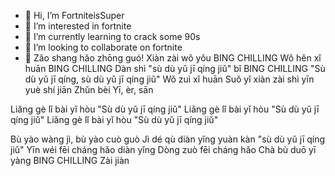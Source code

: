 - 🗿 Hi, I’m FortniteisSuper
- 🗿 I’m interested in fortnite
- 🗿 I’m currently learning to crack some 90s
- 🗿 I’m looking to collaborate on fortnite
- 🗿 Zǎo shang hǎo zhōng guó!
Xiàn zài wǒ yǒu BING CHILLING
Wǒ hěn xǐ huān BING CHILLING
Dàn shì "sù dù yǔ jī qíng jiǔ" bǐ BING CHILLING
"Sù dù yǔ jī qíng, sù dù yǔ jī qíng jiǔ"
Wǒ zuì xǐ huān
Suǒ yǐ xiàn zài shì yīn yuè shí jiān
Zhǔn bèi
Yī, èr, sān

Liǎng gè lǐ bài yǐ hòu
"Sù dù yǔ jī qíng jiǔ"
Liǎng gè lǐ bài yǐ hòu
"Sù dù yǔ jī qíng jiǔ"
Liǎng gè lǐ bài yǐ hòu
"Sù dù yǔ jī qíng jiǔ"

Bù yào wàng jì, bù yào cuò guò
Jì dé qù diàn yǐng yuàn kàn "sù dù yǔ jī qíng jiǔ"
Yīn wéi fēi cháng hǎo diàn yǐng
Dòng zuò fēi cháng hǎo
Chà bù duō yī yàng BING CHILLING
Zài jiàn


<!---
FortniteisSuper
